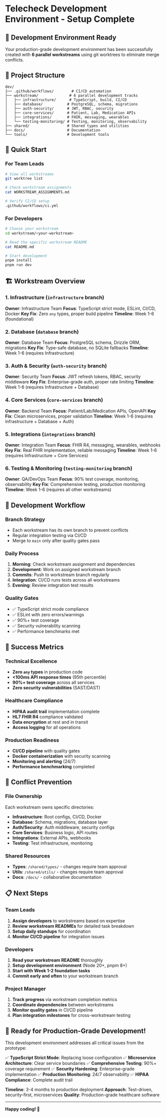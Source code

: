 # Telecheck Development Environment - Setup Complete

## 🎉 Development Environment Ready

Your production-grade development environment has been successfully created with **6 parallel workstreams** using git worktrees to eliminate merge conflicts.

## 📁 Project Structure

```
dev/
├── .github/workflows/        # CI/CD automation
├── workstream/              # 6 parallel development tracks
│   ├── infrastructure/      # TypeScript, build, CI/CD
│   ├── database/           # PostgreSQL, schema, migrations
│   ├── auth-security/      # JWT, RBAC, security
│   ├── core-services/      # Patient, Lab, Medication APIs
│   ├── integrations/       # FHIR, messaging, wearables
│   └── testing-monitoring/ # Testing, monitoring, observability
├── shared/                 # Shared types and utilities
├── docs/                   # Documentation
└── tools/                  # Development tools
```

## 🚀 Quick Start

### For Team Leads
```bash
# View all workstreams
git worktree list

# Check workstream assignments
cat WORKSTREAM_ASSIGNMENTS.md

# Verify CI/CD setup
.github/workflows/ci.yml
```

### For Developers
```bash
# Choose your workstream
cd workstream/<your-workstream>

# Read the specific workstream README
cat README.md

# Start development
pnpm install
pnpm run dev
```

## 🏗️ Workstream Overview

### 1. **Infrastructure** (`infrastructure` branch)
**Owner**: Infrastructure Team
**Focus**: TypeScript strict mode, ESLint, CI/CD, Docker
**Key Fix**: Zero `any` types, proper build pipeline
**Timeline**: Week 1-6 (foundational)

### 2. **Database** (`database` branch)
**Owner**: Database Team
**Focus**: PostgreSQL schema, Drizzle ORM, migrations
**Key Fix**: Type-safe database, no SQLite fallbacks
**Timeline**: Week 1-6 (requires Infrastructure)

### 3. **Auth & Security** (`auth-security` branch)
**Owner**: Security Team
**Focus**: JWT refresh tokens, RBAC, security middleware
**Key Fix**: Enterprise-grade auth, proper rate limiting
**Timeline**: Week 1-6 (requires Infrastructure + Database)

### 4. **Core Services** (`core-services` branch)
**Owner**: Backend Team
**Focus**: Patient/Lab/Medication APIs, OpenAPI
**Key Fix**: Clean microservices, proper validation
**Timeline**: Week 1-6 (requires Infrastructure + Database + Auth)

### 5. **Integrations** (`integrations` branch)
**Owner**: Integration Team
**Focus**: FHIR R4, messaging, wearables, webhooks
**Key Fix**: Real FHIR implementation, reliable messaging
**Timeline**: Week 1-6 (requires Infrastructure + Core Services)

### 6. **Testing & Monitoring** (`testing-monitoring` branch)
**Owner**: QA/DevOps Team
**Focus**: 90% test coverage, monitoring, observability
**Key Fix**: Comprehensive testing, production monitoring
**Timeline**: Week 1-6 (requires all other workstreams)

## 🔄 Development Workflow

### Branch Strategy
- Each workstream has its own branch to prevent conflicts
- Regular integration testing via CI/CD
- Merge to `main` only after quality gates pass

### Daily Process
1. **Morning**: Check workstream assignment and dependencies
2. **Development**: Work on assigned workstream branch
3. **Commits**: Push to workstream branch regularly
4. **Integration**: CI/CD runs tests across all workstreams
5. **Evening**: Review integration test results

### Quality Gates
- ✅ TypeScript strict mode compliance
- ✅ ESLint with zero errors/warnings
- ✅ 90%+ test coverage
- ✅ Security vulnerability scanning
- ✅ Performance benchmarks met

## 🎯 Success Metrics

### Technical Excellence
- **Zero `any` types** in production code
- **<100ms API response times** (95th percentile)
- **90%+ test coverage** across all services
- **Zero security vulnerabilities** (SAST/DAST)

### Healthcare Compliance
- **HIPAA audit trail** implementation complete
- **HL7 FHIR R4** compliance validated
- **Data encryption** at rest and in transit
- **Access logging** for all operations

### Production Readiness
- **CI/CD pipeline** with quality gates
- **Docker containerization** with security scanning
- **Monitoring and alerting** (24/7)
- **Performance benchmarking** completed

## 🚨 Conflict Prevention

### File Ownership
Each workstream owns specific directories:
- **Infrastructure**: Root configs, CI/CD, Docker
- **Database**: Schema, migrations, database layer
- **Auth/Security**: Auth middleware, security configs
- **Core Services**: Business logic, API routes
- **Integrations**: External APIs, webhooks
- **Testing**: Test infrastructure, monitoring

### Shared Resources
- **Types**: `/shared/types/` - changes require team approval
- **Utils**: `/shared/utils/` - changes require team approval
- **Docs**: `/docs/` - collaborative documentation

## 📋 Next Steps

### Team Leads
1. **Assign developers** to workstreams based on expertise
2. **Review workstream READMEs** for detailed task breakdown
3. **Setup daily standups** for coordination
4. **Monitor CI/CD pipeline** for integration issues

### Developers
1. **Read your workstream README** thoroughly
2. **Setup development environment** (Node 20+, pnpm 8+)
3. **Start with Week 1-2 foundation tasks**
4. **Commit early and often** to your workstream branch

### Project Manager
1. **Track progress** via workstream completion metrics
2. **Coordinate dependencies** between workstreams
3. **Monitor quality gates** in CI/CD pipeline
4. **Plan integration milestones** for cross-workstream testing

## 🎉 Ready for Production-Grade Development!

This development environment addresses all critical issues from the prototype:

✅ **TypeScript Strict Mode**: Replacing loose configuration
✅ **Microservice Architecture**: Clear service boundaries
✅ **Comprehensive Testing**: 90%+ coverage requirement
✅ **Security Hardening**: Enterprise-grade implementation
✅ **Production Monitoring**: 24/7 observability
✅ **HIPAA Compliance**: Complete audit trail

**Timeline**: 3-4 months to production deployment
**Approach**: Test-driven, security-first, microservices
**Quality**: Production-grade healthcare software

---

**Happy coding! 🚀**